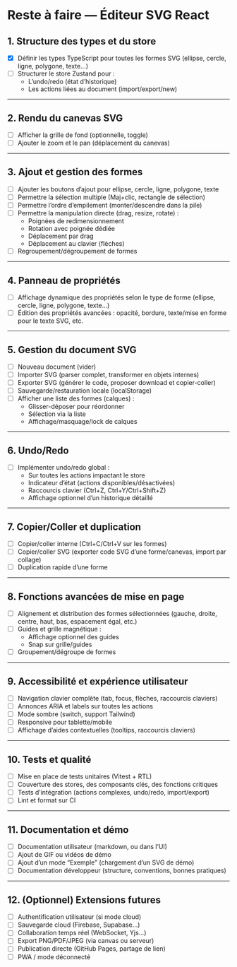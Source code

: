 # Reste à faire — Éditeur SVG React

## 1. Structure des types et du store

- [x] Définir les types TypeScript pour toutes les formes SVG (ellipse, cercle, ligne, polygone, texte…)
- [ ] Structurer le store Zustand pour :
  - L’undo/redo (état d’historique)
  - Les actions liées au document (import/export/new)

---

## 2. Rendu du canevas SVG

- [ ] Afficher la grille de fond (optionnelle, toggle)
- [ ] Ajouter le zoom et le pan (déplacement du canevas)

---

## 3. Ajout et gestion des formes

- [ ] Ajouter les boutons d’ajout pour ellipse, cercle, ligne, polygone, texte
- [ ] Permettre la sélection multiple (Maj+clic, rectangle de sélection)
- [ ] Permettre l’ordre d’empilement (monter/descendre dans la pile)
- [ ] Permettre la manipulation directe (drag, resize, rotate) :
  - Poignées de redimensionnement
  - Rotation avec poignée dédiée
  - Déplacement par drag
  - Déplacement au clavier (flèches)
- [ ] Regroupement/dégroupement de formes

---

## 4. Panneau de propriétés

- [ ] Affichage dynamique des propriétés selon le type de forme (ellipse, cercle, ligne, polygone, texte…)
- [ ] Édition des propriétés avancées : opacité, bordure, texte/mise en forme pour le texte SVG, etc.

---

## 5. Gestion du document SVG

- [ ] Nouveau document (vider)
- [ ] Importer SVG (parser complet, transformer en objets internes)
- [ ] Exporter SVG (générer le code, proposer download et copier-coller)
- [ ] Sauvegarde/restauration locale (localStorage)
- [ ] Afficher une liste des formes (calques) :
  - Glisser-déposer pour réordonner
  - Sélection via la liste
  - Affichage/masquage/lock de calques

---

## 6. Undo/Redo

- [ ] Implémenter undo/redo global :
  - Sur toutes les actions impactant le store
  - Indicateur d’état (actions disponibles/désactivées)
  - Raccourcis clavier (Ctrl+Z, Ctrl+Y/Ctrl+Shift+Z)
  - Affichage optionnel d’un historique détaillé

---

## 7. Copier/Coller et duplication

- [ ] Copier/coller interne (Ctrl+C/Ctrl+V sur les formes)
- [ ] Copier/coller SVG (exporter code SVG d’une forme/canevas, import par collage)
- [ ] Duplication rapide d’une forme

---

## 8. Fonctions avancées de mise en page

- [ ] Alignement et distribution des formes sélectionnées (gauche, droite, centre, haut, bas, espacement égal, etc.)
- [ ] Guides et grille magnétique :
  - Affichage optionnel des guides
  - Snap sur grille/guides
- [ ] Groupement/dégroupe de formes

---

## 9. Accessibilité et expérience utilisateur

- [ ] Navigation clavier complète (tab, focus, flèches, raccourcis claviers)
- [ ] Annonces ARIA et labels sur toutes les actions
- [ ] Mode sombre (switch, support Tailwind)
- [ ] Responsive pour tablette/mobile
- [ ] Affichage d’aides contextuelles (tooltips, raccourcis claviers)

---

## 10. Tests et qualité

- [ ] Mise en place de tests unitaires (Vitest + RTL)
- [ ] Couverture des stores, des composants clés, des fonctions critiques
- [ ] Tests d’intégration (actions complexes, undo/redo, import/export)
- [ ] Lint et format sur CI

---

## 11. Documentation et démo

- [ ] Documentation utilisateur (markdown, ou dans l’UI)
- [ ] Ajout de GIF ou vidéos de démo
- [ ] Ajout d’un mode “Exemple” (chargement d’un SVG de démo)
- [ ] Documentation développeur (structure, conventions, bonnes pratiques)

---

## 12. (Optionnel) Extensions futures

- [ ] Authentification utilisateur (si mode cloud)
- [ ] Sauvegarde cloud (Firebase, Supabase…)
- [ ] Collaboration temps réel (WebSocket, Yjs…)
- [ ] Export PNG/PDF/JPEG (via canvas ou serveur)
- [ ] Publication directe (GitHub Pages, partage de lien)
- [ ] PWA / mode déconnecté
